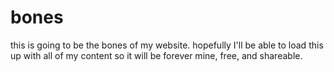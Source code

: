 # bones
this is going to be the bones of my website. hopefully I'll be able to load this up with all of my content so it will be forever mine, free, and shareable. 
